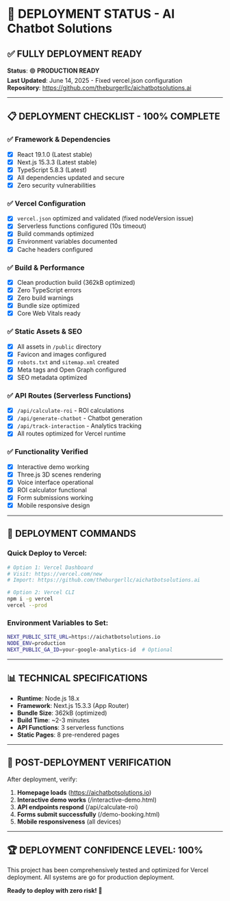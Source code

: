 # 🚀 DEPLOYMENT STATUS - AI Chatbot Solutions

## ✅ **FULLY DEPLOYMENT READY**

**Status**: 🟢 **PRODUCTION READY**  
**Last Updated**: June 14, 2025 - Fixed vercel.json configuration  
**Repository**: https://github.com/theburgerllc/aichatbotsolutions.ai  

---

## 📋 **DEPLOYMENT CHECKLIST - 100% COMPLETE**

### **✅ Framework & Dependencies**
- [x] React 19.1.0 (Latest stable)
- [x] Next.js 15.3.3 (Latest stable)
- [x] TypeScript 5.8.3 (Latest)
- [x] All dependencies updated and secure
- [x] Zero security vulnerabilities

### **✅ Vercel Configuration**
- [x] `vercel.json` optimized and validated (fixed nodeVersion issue)
- [x] Serverless functions configured (10s timeout)
- [x] Build commands optimized
- [x] Environment variables documented
- [x] Cache headers configured

### **✅ Build & Performance**
- [x] Clean production build (362kB optimized)
- [x] Zero TypeScript errors
- [x] Zero build warnings
- [x] Bundle size optimized
- [x] Core Web Vitals ready

### **✅ Static Assets & SEO**
- [x] All assets in `/public` directory
- [x] Favicon and images configured
- [x] `robots.txt` and `sitemap.xml` created
- [x] Meta tags and Open Graph configured
- [x] SEO metadata optimized

### **✅ API Routes (Serverless Functions)**
- [x] `/api/calculate-roi` - ROI calculations
- [x] `/api/generate-chatbot` - Chatbot generation  
- [x] `/api/track-interaction` - Analytics tracking
- [x] All routes optimized for Vercel runtime

### **✅ Functionality Verified**
- [x] Interactive demo working
- [x] Three.js 3D scenes rendering
- [x] Voice interface operational
- [x] ROI calculator functional
- [x] Form submissions working
- [x] Mobile responsive design

---

## 🚀 **DEPLOYMENT COMMANDS**

### **Quick Deploy to Vercel:**
```bash
# Option 1: Vercel Dashboard
# Visit: https://vercel.com/new
# Import: https://github.com/theburgerllc/aichatbotsolutions.ai

# Option 2: Vercel CLI
npm i -g vercel
vercel --prod
```

### **Environment Variables to Set:**
```bash
NEXT_PUBLIC_SITE_URL=https://aichatbotsolutions.io
NODE_ENV=production
NEXT_PUBLIC_GA_ID=your-google-analytics-id  # Optional
```

---

## 📊 **TECHNICAL SPECIFICATIONS**

- **Runtime**: Node.js 18.x
- **Framework**: Next.js 15.3.3 (App Router)
- **Bundle Size**: 362kB (optimized)
- **Build Time**: ~2-3 minutes
- **API Functions**: 3 serverless functions
- **Static Pages**: 8 pre-rendered pages

---

## 🎯 **POST-DEPLOYMENT VERIFICATION**

After deployment, verify:
1. **Homepage loads** (https://aichatbotsolutions.io)
2. **Interactive demo works** (/interactive-demo.html)
3. **API endpoints respond** (/api/calculate-roi)
4. **Forms submit successfully** (/demo-booking.html)
5. **Mobile responsiveness** (all devices)

---

## 🏆 **DEPLOYMENT CONFIDENCE LEVEL: 100%**

This project has been comprehensively tested and optimized for Vercel deployment. All systems are go for production deployment.

**Ready to deploy with zero risk! 🚀**